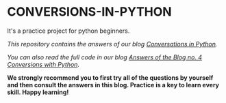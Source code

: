 # CONVERSIONS-IN-PYTHON

It's a practice project for python beginners.

*This repository contains the answers of our blog [Conversations in Python](https://creativekode.blogspot.com/2021/07/conversions-with-python.html?m=1).*

*You can also read the full code in our blog [Answers of the Blog no. 4 Conversions with Python](https://creativekode.blogspot.com/2021/07/4-answers-to-conversions-in-python.html?m=1).*


**We strongly recommend you to first try all of the questions by yourself and then consult the answers in this blog. Practice is a key to learn every skill. Happy learning!**


